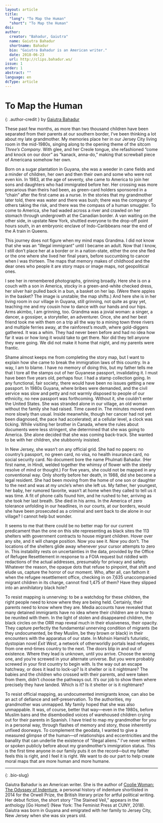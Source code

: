 ```yaml
---
layout: article
title: 
  "long": "To Map the Human"
  "short": "To Map the Human"
doi:
author: 
  creator: "Bahadur, Gaiutra"
  name: Gaiutra Bahadur
  shortname: Bahadur
  bio: "Gaiutra Bahadur is an American writer."
  date: 2018-06-23
  url: http://clips.bahadur.ws/
issue: 1
order: 1
abstract: ""
language: en
dcType: article
---
```


# To Map the Human

{: .author-credit }
by [Gaiutra Bahadur](http://clips.bahadur.ws/)


These past few months, as more than two thousand children have been separated
from their parents at our southern border, I’ve been thinking a lot about my
late grandmother. My memories place her in our Jersey City living room in the
mid-1980s, singing along to the opening theme of the sitcom _Three’s Company_.
With glee, and her Creole tongue, she refashioned “come and knock on our door”
as “kanack, anna-do,” making that screwball piece of Americana somehow her
own. 

Born on a sugar plantation in Guyana, she was a weeder in cane fields and a
minder of children, her own and then their own and some who were not even kin.
In 1983, at the age of seventy, she came to America to join her sons and
daughters who had immigrated before her. Her crossing was more precarious than
theirs had been, as green-card holders sponsored in a “chain” after the first
came as a nurse. In the stories that my grandmother later told, there was
water and there was bush; there was the company of others taking the risk, and
there was the compass of a human smuggler. To come to America, she had waded
across a river and crawled on her stomach through undergrowth at the Canadian
border. A van waiting on the other side, in upstate New York, shuttled
everyone to the drop-off point hours south, in an embryonic enclave of
Indo-Caribbeans near the end of the A train in Queens. 

This journey does not figure when my mind maps Grandma. I did not know that
she was an “illegal immigrant” until I became an adult. Now that I know, I
still don’t place her at a border or in a nation-state, either the one she
fled or the one where she lived her final years, before succumbing to cancer
when I was thirteen. The maps that memory makes of childhood and the dear ones
who people it are story maps or image maps, not geopolitical ones. 

I see her in remembered photographs, grinning broadly. Here she is on a couch
  with a son in America, stocky in a green-and-white checked dress, her silver
  hair pulled back in a bun, a basket on her lap. (Were there apples in the
  basket? The image is unstable; the map shifts.) And here she is in her
  living room in our village in Guyana, still grinning, not quite as gray yet,
  teaching me and my cousin how to dance with our hands and our hips. Arms
  akimbo, I am grinning, too. Grandma was a jovial woman: a singer, a dancer,
  a gossiper, a storyteller, an adventurer. Once, she and her best friend took
  me with them on a trip all the way to a mining town three rivers and
  multiple ferries away, at the rainforest’s mouth, where gold-diggers
  gathered. It was a whim. They had never been before and had no idea how far
  it was or how long it would take to get there. Nor did they tell anyone they
  were going. We did not make it home that night, and my parents were frantic. 

Shame almost keeps me from completing the story map, but I want to explain how
she came to break the immigration laws of this country. In a way, I am to
blame. I have no memory of doing this, but my father tells me that I tore all
the stamps out of her Guyanese passport, invalidating it. I must have been
five years old, perhaps four. I had a stamp collection going. In any
functional, fair society, there would have been no issues getting a new
passport. In 1980s Guyana, where bribes were demanded, and the civil service
was slow and petty and not warmly disposed to people of our ethnicity, no new
passport was forthcoming. Without it, she couldn’t enter the United States.
She was stranded alone in our village, an old woman without the family she had
raised. Time caved in. The minutes moved even more slowly than usual. Inside
meanwhile, though her cancer had not yet been diagnosed, the pace had
accelerated; at a cellular level, a clock was ticking. While visiting her
brother in Canada, where the rules about documents were less stringent, she
determined that she was going to America. She alone decided that she was
coming back-track. She wanted to be with her children, she stubbornly
insisted.

In New Jersey, she wasn’t on any official grid. She had no papers: no
country’s passport, no green card, no visa, no health insurance card, no
social security card. No document bore the name Phulmati Bahadur. (Her first
name, in Hindi, welded together the whimsy of flower with the steely resolve
of mind or thought.) For five years, she could not be mapped in any
conventional way. Only shortly before her death, in 1988, did she become a
legal resident. She had been moving from the home of one son or daughter to
the next and was at my uncle’s when she left us. My father, her youngest, her
baby, her rumored favorite, wasn’t at home when they called to tell us it was
time. A fit of phone calls found him, and he rushed to her, arriving as she
took her last breath. She died in his arms. In the America of zero tolerance
unfolding in our headlines, in our courts, at our borders, would she have been
prosecuted as a criminal and sent back to die alone in our village? I cannot
help but wonder.

It seems to me that there could be no better map for our current predicament
than the one on this site representing as black sites the 113 shelters with
government contracts to house migrant children. Hover over any site, and it
will change position. Now you see it. Now you don’t. The locations of the
shelters glide away whenever your cursor attempts to zero in. This instability
rests on uncertainties in the data, provided by the Office of Refugee
Resettlement in response to a FOIA request but riddled with redactions of the
actual addresses, presumably for privacy and safety. Whatever the reason, the
opaque dots that refuse to pinpoint, that shift and elude us, capture the
horror of our moment. Who, after all, can fathom it when the refugee
resettlement office, checking in on 7,635 unaccompanied migrant children in
its charge, cannot find 1,475 of them? Have they slipped into an annihilatory
black hole?

To resist mapping is unnerving: to be a watchdog for these children, the right
people need to know where they are being held. Certainly, their parents need
to know where they are. Media accounts have revealed that many detained
immigrants have no idea where their children are or how to be reunited with
them. In the light of stolen and disappeared children, the black circles on
the ORR map reveal much in their elusiveness, their opacity. They capture
perfectly the fundamental unnerving condition of migrants (be they
undocumented, be they Muslim, be they brown or black) in their encounters with
the apparatus of our state. In Mohsin Hamid’s futuristic, dystopian novel
_Exit West_, a network of otherworldly portals lead refugees from one
end-times country to the next. The doors blip in and out of existence. Where
they lead is unknown, until you arrive. Choose the wrong one, and you’re
screwed in your alternate universe. But you were probably screwed in your
first country to begin with. Is the way out an escape hatchway, or does it
lead to lock-up? Is it shelter or is it nightmare? The babies and the children
who crossed with their parents, and were taken from them, didn’t choose the
pathways out. It’s our job to show them where precisely they have landed.
Which is it? Is it shelter or is it nightmare?

To resist official mapping, as undocumented immigrants know, can also be an
act of defiance and self-preservation. To the authorities, my grandmother was
unmapped. My family hoped that she was also unmappable. It was, of course,
better that way—even in the 1980s, before Muslim bans and the disembodied
voices of warehoused children crying out for their parents in Spanish. I have
tried to map my grandmother for you in a personal way, through flashes of
memory and story, those inherently unfixed doorways. To complement the
geodata, I wanted to give a measured glimpse of the human—of relationships
and eccentricities and the banality that can underlie the existence of
“illegal aliens.” I’ve never written or spoken publicly before about my
grandmother’s immigration status. This is the first time anyone in our family
puts it on the record—but my father feels this is right, and I feel it is
right. We want to do our part to help create moral maps that are more human
and more humane.


---

{: .bio-slug}

Gaiutra Bahadur is an American writer. She is the author of [Coolie Woman: The
Odyssey of
Indenture](https://www.theguardian.com/books/2016/jun/14/gaiutra-bahadurindentured-female-labourers-coolie-woman),
a personal history of indenture shortlisted in 2014 for the Orwell Prize, the
British literary prize for artful political writing.  Her debut fiction, the
short story “The Stained Veil,” appears in the anthology [Go Home!] (New York:
The Feminist Press at CUNY, 2018). Gaiutra was born in Guyana and emigrated
with her family to Jersey City, New Jersey when she was six years old.
